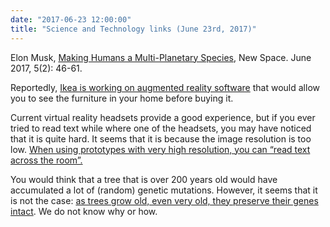 ```yaml
---
date: "2017-06-23 12:00:00"
title: "Science and Technology links (June 23rd, 2017)"
---
```




Elon Musk, [Making Humans a Multi-Planetary Species](https://doi.org/10.1089/space.2017.29009.emu), New Space. June 2017, 5(2): 46-61.

Reportedly, [Ikea is working on augmented reality software](https://www.macrumors.com/2017/06/19/ikea-plans-furniture-app-arkit/) that would allow you to see the furniture in your home before buying it.

Current virtual reality headsets provide a good experience, but if you ever tried to read text while where one of the headsets, you may have noticed that it is quite hard. It seems that it is because the image resolution is too low. [When using prototypes with very high resolution, you can &ldquo;read text across the room&rdquo;.](https://vrscout.com/news/view-xr-varjo-worlds-first-human-eye-resolution-headset/)

You would think that a tree that is over 200 years old would have accumulated a lot of (random) genetic mutations. However, it seems that it is not the case: [as trees grow old, even very old, they preserve their genes intact](http://www.nature.com/news/ancient-oak-s-youthful-genome-surprises-biologists-1.22166). We do not know why or how.

